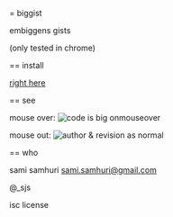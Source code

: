 = biggist

embiggens gists

(only tested in chrome)


== install

[right here](raw/master/biggist.user.js)


== see

mouse over: ![code is big onmouseover](raw/master/over.png "embiggened")

mouse out: ![author & revision as normal](raw/master/out.png "normal")


== who

sami samhuri <sami.samhuri@gmail.com>

@_sjs

isc license
